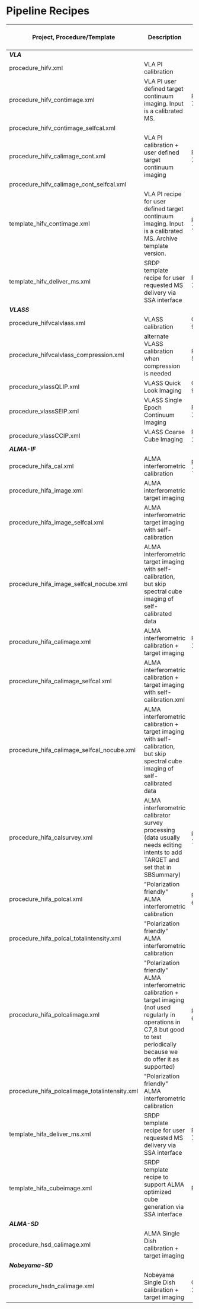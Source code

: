 # Pipeline Recipes

| Project, Procedure/Template                   | Description                                                                                                                                                                            | NRAO-JIRA Ticket |
| --------------------------------------------- | -------------------------------------------------------------------------------------------------------------------------------------------------------------------------------------- | ---------------- |
| ***VLA***                                     |                                                                                                                                                                                        |                  |
| procedure_hifv.xml                            | VLA PI calibration                                                                                                                                                                     |                  |
| procedure_hifv_contimage.xml                  | VLA PI user defined target continuum imaging. Input is a calibrated MS.                                                                                                                | PIPE-784         |
| procedure_hifv_contimage_selfcal.xml          |                                                                                                                                                                                        |                  |
| procedure_hifv_calimage_cont.xml              | VLA PI calibration + user defined target continuum imaging                                                                                                                             | PIPE-783         |
| procedure_hifv_calimage_cont_selfcal.xml      |                                                                                                                                                                                        |                  |
| template_hifv_contimage.xml                   | VLA PI recipe for user defined target continuum imaging. Input is a calibrated MS. Archive template version.                                                                           | PIPE-731         |
| template_hifv_deliver_ms.xml                  | SRDP template recipe for user requested MS delivery via SSA interface                                                                                                                  | PIPE-72          |
| ***VLASS***                                   |                                                                                                                                                                                        |                  |
| procedure_hifvcalvlass.xml                    | VLASS calibration                                                                                                                                                                      | CAS-9625         |
| procedure_hifvcalvlass_compression.xml        | alternate VLASS calibration when compression is needed                                                                                                                                 | PIPE-506         |
| procedure_vlassQLIP.xml                       | VLASS Quick Look Imaging                                                                                                                                                               | CAS-9631         |
| procedure_vlassSEIP.xml                       | VLASS Single Epoch Continuum Imaging                                                                                                                                                   | PIPE-718         |
| procedure_vlassCCIP.xml                       | VLASS Coarse Cube Imaging                                                                                                                                                              | PIPE-1357        |
| ***ALMA-IF***                                 |                                                                                                                                                                                        |                  |
| procedure_hifa_cal.xml                        | ALMA interferometric calibration                                                                                                                                                       | PIPE-1590        |
| procedure_hifa_image.xml                      | ALMA interferometric target imaging                                                                                                                                                    |                  |
| procedure_hifa_image_selfcal.xml              | ALMA interferometric target imaging with self-calibration                                                                                                                              |                  |
| procedure_hifa_image_selfcal_nocube.xml       | ALMA interferometric target imaging with self-calibration, but skip spectral cube imaging of self-calibrated data                                                                      |                  |
| procedure_hifa_calimage.xml                   | ALMA interferometric calibration + target imaging                                                                                                                                      | PIPE-1590        |
| procedure_hifa_calimage_selfcal.xml           | ALMA interferometric calibration + target imaging with self-calibration.xml                                                                                                            |                  |
| procedure_hifa_calimage_selfcal_nocube.xml    | ALMA interferometric calibration + target imaging with self-calibration, but skip spectral cube imaging of self-calibrated data                                                        |                  |
| procedure_hifa_calsurvey.xml                  | ALMA interferometric calibrator survey processing (data usually needs editing intents to add TARGET and set that in SBSummary)                                                         | PIPE-1590        |
| procedure_hifa_polcal.xml                     | "Polarization friendly" ALMA interferometric calibration                                                                                                                               | PIPE-606         |
| procedure_hifa_polcal_totalintensity.xml      | "Polarization friendly" ALMA interferometric calibration                                                                                                                               |                  |
| procedure_hifa_polcalimage.xml                | "Polarization friendly" ALMA interferometric calibration + target imaging (not used regularly in operations in C7,8 but good to test periodically because we do offer it as supported) | PIPE-606         |
| procedure_hifa_polcalimage_totalintensity.xml | "Polarization friendly" ALMA interferometric calibration                                                                                                                               |                  |
| template_hifa_deliver_ms.xml                  | SRDP template recipe for user requested MS delivery via SSA interface                                                                                                                  | PIPE-72          |
| template_hifa_cubeimage.xml                   | SRDP template recipe to support ALMA optimized cube generation via SSA interface                                                                                                       | PIPE-2           |
| ***ALMA-SD***                                 |                                                                                                                                                                                        |                  |
| procedure_hsd_calimage.xml                    | ALMA Single Dish calibration + target imaging                                                                                                                                          |                  |
| ***Nobeyama-SD***                             |                                                                                                                                                                                        |                  |
| procedure_hsdn_calimage.xml                   | Nobeyama Single Dish calibration + target imaging                                                                                                                                      | CAS-10763        |
